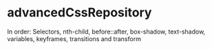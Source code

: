 # advancedCssRepository
In order: Selectors, nth-child, before::after, box-shadow, text-shadow, variables, keyframes, transitions and transform

